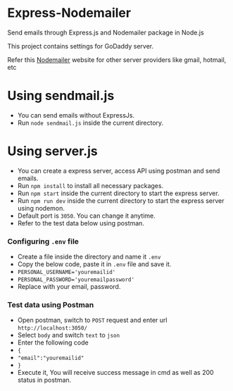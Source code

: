# Express-Nodemailer
Send emails through Express.js and Nodemailer package in Node.js

This project contains settings for GoDaddy server.

Refer this [Nodemailer](https://nodemailer.com/) website for other server providers like gmail, hotmail, etc

# Using sendmail.js
* You can send emails without ExpressJs.
* Run `node sendmail.js` inside the current directory.

# Using server.js
* You can create a express server, access API using postman and send emails.
* Run `npm install` to install all necessary packages.
* Run `npm start` inside the current directory to start the express server.
* Run `npm run dev` inside the current directory to start the express server using nodemon.
* Default port is `3050`. You can change it anytime.
* Refer to the test data below using postman.

### Configuring `.env` file
* Create a file inside the directory and name it `.env`
* Copy the below code, paste it in `.env` file and save it.
* `PERSONAL_USERNAME='youremailid'`
* `PERSONAL_PASSWORD='youremailpassword'`
* Replace with your email, password.

### Test data using Postman
* Open postman, switch to `POST` request and enter url `http://localhost:3050/`
* Select `body` and switch `text` to `json`
* Enter the following code
* `{`
* `"email":"youremailid"`
* `}`
* Execute it, You will receive success message in cmd as well as 200 status in postman.
